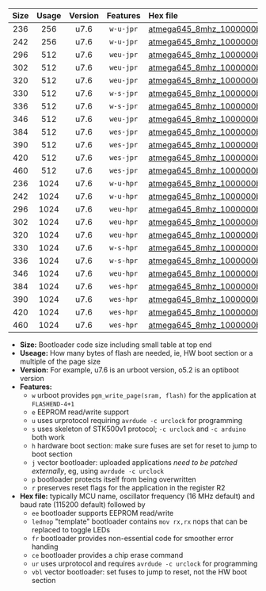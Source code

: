|Size|Usage|Version|Features|Hex file|
|:-:|:-:|:-:|:-:|:--|
|236|256|u7.6|`w-u-jpr`|[atmega645_8mhz_1000000bps_ur_vbl.hex](https://raw.githubusercontent.com/stefanrueger/urboot/main/atmega645_8mhz_1000000bps_ur_vbl.hex)|
|242|256|u7.6|`w-u-jpr`|[atmega645_8mhz_1000000bps_lednop_ur_vbl.hex](https://raw.githubusercontent.com/stefanrueger/urboot/main/atmega645_8mhz_1000000bps_lednop_ur_vbl.hex)|
|296|512|u7.6|`weu-jpr`|[atmega645_8mhz_1000000bps_ee_ur_vbl.hex](https://raw.githubusercontent.com/stefanrueger/urboot/main/atmega645_8mhz_1000000bps_ee_ur_vbl.hex)|
|302|512|u7.6|`weu-jpr`|[atmega645_8mhz_1000000bps_ee_lednop_ur_vbl.hex](https://raw.githubusercontent.com/stefanrueger/urboot/main/atmega645_8mhz_1000000bps_ee_lednop_ur_vbl.hex)|
|320|512|u7.6|`weu-jpr`|[atmega645_8mhz_1000000bps_ee_lednop_fr_ur_vbl.hex](https://raw.githubusercontent.com/stefanrueger/urboot/main/atmega645_8mhz_1000000bps_ee_lednop_fr_ur_vbl.hex)|
|330|512|u7.6|`w-s-jpr`|[atmega645_8mhz_1000000bps_vbl.hex](https://raw.githubusercontent.com/stefanrueger/urboot/main/atmega645_8mhz_1000000bps_vbl.hex)|
|336|512|u7.6|`w-s-jpr`|[atmega645_8mhz_1000000bps_lednop_vbl.hex](https://raw.githubusercontent.com/stefanrueger/urboot/main/atmega645_8mhz_1000000bps_lednop_vbl.hex)|
|346|512|u7.6|`weu-jpr`|[atmega645_8mhz_1000000bps_ee_lednop_fr_ce_ur_vbl.hex](https://raw.githubusercontent.com/stefanrueger/urboot/main/atmega645_8mhz_1000000bps_ee_lednop_fr_ce_ur_vbl.hex)|
|384|512|u7.6|`wes-jpr`|[atmega645_8mhz_1000000bps_ee_vbl.hex](https://raw.githubusercontent.com/stefanrueger/urboot/main/atmega645_8mhz_1000000bps_ee_vbl.hex)|
|390|512|u7.6|`wes-jpr`|[atmega645_8mhz_1000000bps_ee_lednop_vbl.hex](https://raw.githubusercontent.com/stefanrueger/urboot/main/atmega645_8mhz_1000000bps_ee_lednop_vbl.hex)|
|420|512|u7.6|`wes-jpr`|[atmega645_8mhz_1000000bps_ee_lednop_fr_vbl.hex](https://raw.githubusercontent.com/stefanrueger/urboot/main/atmega645_8mhz_1000000bps_ee_lednop_fr_vbl.hex)|
|460|512|u7.6|`wes-jpr`|[atmega645_8mhz_1000000bps_ee_lednop_fr_ce_vbl.hex](https://raw.githubusercontent.com/stefanrueger/urboot/main/atmega645_8mhz_1000000bps_ee_lednop_fr_ce_vbl.hex)|
|236|1024|u7.6|`w-u-hpr`|[atmega645_8mhz_1000000bps_ur.hex](https://raw.githubusercontent.com/stefanrueger/urboot/main/atmega645_8mhz_1000000bps_ur.hex)|
|242|1024|u7.6|`w-u-hpr`|[atmega645_8mhz_1000000bps_lednop_ur.hex](https://raw.githubusercontent.com/stefanrueger/urboot/main/atmega645_8mhz_1000000bps_lednop_ur.hex)|
|296|1024|u7.6|`weu-hpr`|[atmega645_8mhz_1000000bps_ee_ur.hex](https://raw.githubusercontent.com/stefanrueger/urboot/main/atmega645_8mhz_1000000bps_ee_ur.hex)|
|302|1024|u7.6|`weu-hpr`|[atmega645_8mhz_1000000bps_ee_lednop_ur.hex](https://raw.githubusercontent.com/stefanrueger/urboot/main/atmega645_8mhz_1000000bps_ee_lednop_ur.hex)|
|320|1024|u7.6|`weu-hpr`|[atmega645_8mhz_1000000bps_ee_lednop_fr_ur.hex](https://raw.githubusercontent.com/stefanrueger/urboot/main/atmega645_8mhz_1000000bps_ee_lednop_fr_ur.hex)|
|330|1024|u7.6|`w-s-hpr`|[atmega645_8mhz_1000000bps.hex](https://raw.githubusercontent.com/stefanrueger/urboot/main/atmega645_8mhz_1000000bps.hex)|
|336|1024|u7.6|`w-s-hpr`|[atmega645_8mhz_1000000bps_lednop.hex](https://raw.githubusercontent.com/stefanrueger/urboot/main/atmega645_8mhz_1000000bps_lednop.hex)|
|346|1024|u7.6|`weu-hpr`|[atmega645_8mhz_1000000bps_ee_lednop_fr_ce_ur.hex](https://raw.githubusercontent.com/stefanrueger/urboot/main/atmega645_8mhz_1000000bps_ee_lednop_fr_ce_ur.hex)|
|384|1024|u7.6|`wes-hpr`|[atmega645_8mhz_1000000bps_ee.hex](https://raw.githubusercontent.com/stefanrueger/urboot/main/atmega645_8mhz_1000000bps_ee.hex)|
|390|1024|u7.6|`wes-hpr`|[atmega645_8mhz_1000000bps_ee_lednop.hex](https://raw.githubusercontent.com/stefanrueger/urboot/main/atmega645_8mhz_1000000bps_ee_lednop.hex)|
|420|1024|u7.6|`wes-hpr`|[atmega645_8mhz_1000000bps_ee_lednop_fr.hex](https://raw.githubusercontent.com/stefanrueger/urboot/main/atmega645_8mhz_1000000bps_ee_lednop_fr.hex)|
|460|1024|u7.6|`wes-hpr`|[atmega645_8mhz_1000000bps_ee_lednop_fr_ce.hex](https://raw.githubusercontent.com/stefanrueger/urboot/main/atmega645_8mhz_1000000bps_ee_lednop_fr_ce.hex)|

- **Size:** Bootloader code size including small table at top end
- **Useage:** How many bytes of flash are needed, ie, HW boot section or a multiple of the page size
- **Version:** For example, u7.6 is an urboot version, o5.2 is an optiboot version
- **Features:**
  + `w` urboot provides `pgm_write_page(sram, flash)` for the application at `FLASHEND-4+1`
  + `e` EEPROM read/write support
  + `u` uses urprotocol requiring `avrdude -c urclock` for programming
  + `s` uses skeleton of STK500v1 protocol; `-c urclock` and `-c arduino` both work
  + `h` hardware boot section: make sure fuses are set for reset to jump to boot section
  + `j` vector bootloader: uploaded applications *need to be patched externally*, eg, using `avrdude -c urclock`
  + `p` bootloader protects itself from being overwritten
  + `r` preserves reset flags for the application in the register R2
- **Hex file:** typically MCU name, oscillator frequency (16 MHz default) and baud rate (115200 default) followed by
  + `ee` bootloader supports EEPROM read/write
  + `lednop` "template" bootloader contains `mov rx,rx` nops that can be replaced to toggle LEDs
  + `fr` bootloader provides non-essential code for smoother error handing
  + `ce` bootloader provides a chip erase command
  + `ur` uses urprotocol and requires `avrdude -c urclock` for programming
  + `vbl` vector bootloader: set fuses to jump to reset, not the HW boot section
